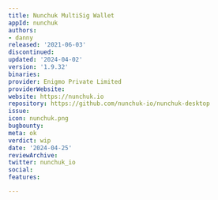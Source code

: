 ```yaml
---
title: Nunchuk MultiSig Wallet
appId: nunchuk
authors:
- danny
released: '2021-06-03'
discontinued: 
updated: '2024-04-02'
version: '1.9.32'
binaries: 
provider: Enigmo Private Limited
providerWebsite: 
website: https://nunchuk.io
repository: https://github.com/nunchuk-io/nunchuk-desktop
issue: 
icon: nunchuk.png
bugbounty: 
meta: ok
verdict: wip
date: '2024-04-25'
reviewArchive: 
twitter: nunchuk_io
social: 
features: 

---
```


